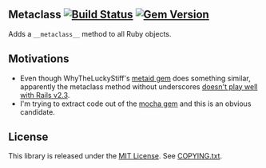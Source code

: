 ## Metaclass [![Build Status](https://travis-ci.org/floehopper/metaclass.svg?branch=master)](https://travis-ci.org/floehopper/metaclass) [![Gem Version](https://badge.fury.io/rb/metaclass.png)](http://badge.fury.io/rb/metaclass)

Adds a `__metaclass__` method to all Ruby objects.

## Motivations

* Even though WhyTheLuckyStiff's [metaid gem](https://rubygems.org/gems/metaid) does something similar, apparently the metaclass method without underscores [doesn't play well with Rails v2.3](https://github.com/floehopper/mocha/commit/f0749d6d291164cc9280aa8ba16f33d652d45fe1#commitcomment-475799).
* I'm trying to extract code out of the [mocha gem](https://github.com/floehopper/mocha) and this is an obvious candidate.

## License

This library is released under the [MIT License](http://www.opensource.org/licenses/MIT). See [COPYING.txt](https://github.com/floehopper/metaclass/blob/master/COPYING.txt).
